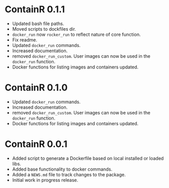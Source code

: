 <!-- NEWS.md is maintained by https://cynkra.github.io/fledge, do not edit -->

# ContainR 0.1.1

- Updated bash file paths.
- Moved scripts to dockfiles dir.
- `docker_run` now `rocker_run` to reflect nature of core function.
- Fix readme.
- Updated `docker_run` commands.
- Increased documentation.
- removed `docker_run_custom`. User images can now be used in the `docker_run` function.
- Docker functions for listing images and containers updated.


# ContainR 0.1.0

- Updated `docker_run` commands.
- Increased documentation.
- removed `docker_run_custom`. User images can now be used in the `docker_run` function.
- Docker functions for listing images and containers updated.


# ContainR 0.0.1

* Added script to generate a Dockerfile based on local installed or loaded libs.
* Added base functionality to docker commands.
* Added a `NEWS.md` file to track changes to the package.
* Initial work in progress release.

